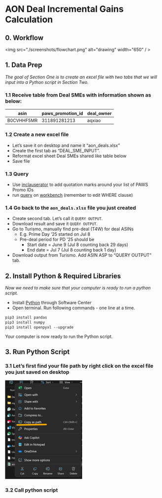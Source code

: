 # AON Deal Incremental Gains Calculation

## 0. Workflow
<img src="./screenshots/flowchart.png" alt="drawing" width="650" / >


## 1. Data Prep

*The goal of Section One is to create an excel file with two tabs that we will input into a Python script in Section Two.*

### 1.1 Receive table from Deal SMEs with information shown as below:

| asin | paws_promotion_id | deal_owner |
|---|---|---|
| B0CVHHF5MR | 311891281213| aqxiao |


### 1.2 Create a new excel file
* Let’s save it on desktop and name it “aon_deals.xlsx”
* Create the first tab as “DEAL_SME_INPUT”.
* Reformat excel sheet Deal SMEs shared like table below 
* Save file


### 1.3 Query
* Use [inclauserator](https://inclauserator.corp.amazon.com/inclauserator/submit) to add quotation marks around your list of PAWS Promo IDs
* run [query](https://github.com/angie-xiao/aon/blob/main/scripts/coop_per_asin.sql) on [workbench](https://datacentral.a2z.com/workbench) (remember to edit WHERE clause)

### 1.4 Go back to the `aon_deals.xlsx` file you just created
* Create second tab. Let’s call it `QUERY OUTPUT`.
* Download result and save it `QUERY OUTPUT`. 
* Go to Turismo, manually find pre-deal (T4W) for deal ASINs
    * E.g. Prime Day ’25 started on Jul 8
    * Pre-deal period for PD ’25 should be
        * Start date = June 9 (Jul 8 counting back 29 days) 
        * End date = Jul 7 (Jul 8 counting back 1 day)
* Download output from Turismo. Add ASIN ASP to “QUERY OUTPUT” tab.


## 2. Install Python & Required Libraries
*Now we need to make sure that your computer is ready to run a python script.*
* Install [Python](http://softwarecenter:SoftwareID=ScopeId_6C900AD6-A53B-4C44-B96C-1002E20C5DF9/Application_beaa76ce-05e1-481d-bec0-98dcc6b16f38) through Software Center
* Open terminal. Run following commands - one line at a time.

```
pip3 install pandas
pip3 install numpy
pip3 install openpyxl --upgrade
```
Your computer is now ready to run the Python script.


## 3. Run Python Script

### 3.1 Let’s first find your file path by right click on the excel file you just saved on desktop

<img src="./screenshots/copy_to_path.png" alt="drawing" width="250"/>


### 3.2 Call python script